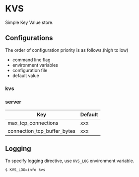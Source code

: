 # KVS

Simple Key Value store.

## Configurations

The order of configuration priority is as follows.(high to low)

- command line flag
- environment variables
- configuration file
- default value

### kvs 

### server

| Key | Default | 
| --- | ------- |
| max_tcp_connections | xxx | 
| connection_tcp_buffer_bytes | xxx |

## Logging

To specify logging directive, use `KVS_LOG` environment variable.

```console
$ KVS_LOG=info kvs 
```

